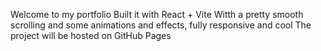 Welcome to my portfolio
Built it with React + Vite
Witth a pretty smooth scrolling and some animations and effects, fully responsive and cool
The project will be hosted on GitHub Pages
